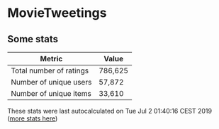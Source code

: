 # MovieTweetings
## Some stats

Metric | Value
--- | ---
Total number of ratings                 | 786,625
Number of unique users                  | 57,872
Number of unique items                  | 33,610
These stats were last autocalculated on Tue Jul 2 01:40:16 CEST 2019  ([more stats here](./stats.md))

